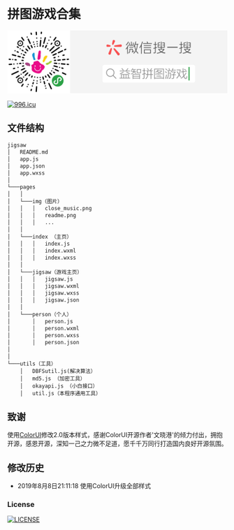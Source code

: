 
# 拼图游戏合集
![微信搜索：拼图游戏合集](https://github.com/Ezoio/jigsaw/blob/master/pages/img/%E6%89%AB%E7%A0%81_%E6%90%9C%E7%B4%A2%E8%81%94%E5%90%88%E4%BC%A0%E6%92%AD%E6%A0%B7%E5%BC%8F-%E6%A0%87%E5%87%86%E8%89%B2%E7%89%88.png)

[![996.icu](https://img.shields.io/badge/link-996.icu-red.svg)](https://996.icu)
## 文件结构
```
jigsaw
│   README.md
│   app.js
│   app.json
│   app.wxss
│
└───pages
│   │
│   └───img（图片）
│   │   │   close_music.png
│   │   │   readme.png
│   │   │   ...
│   │
│   └───index （主页）
│   │   │   index.js
│   │   │   index.wxml
│   │   │   index.wxss
│   │ 
│   └───jigsaw（游戏主页）
│   │   │   jigsaw.js
│   │   │   jigsaw.wxml
│   │   │   jigsaw.wxss
│   │   │   jigsaw.json
│   │
│   └───person（个人）
│       │   person.js
│       │   person.wxml
│       │   person.wxss
│       │   person.json
│ 
│
└───utils（工具）
    │   DBFSutil.js(解决算法）
    │   md5.js （加密工具）
    │   okayapi.js （小白接口）
    │   util.js（本程序通用工具）
```
## 致谢
  使用[ColorUI](https://github.com/weilanwl/ColorUI)修改2.0版本样式，感谢ColorUI开源作者'文晓港'的倾力付出，拥抱开源，感恩开源，深知一己之力微不足道，愿千千万同行打造国内良好开源氛围。

## 修改历史
- 2019年8月8日21:11:18 使用ColorUI升级全部样式

### License
[![LICENSE](https://img.shields.io/badge/license-NPL%20(The%20996%20Prohibited%20License)-blue.svg)](https://github.com/Ezoio/jigsaw/blob/master/LICENSE)

